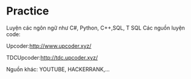 # Practice
Luyện các ngôn ngữ như C#, Python, C++,SQL, T SQL
Các nguồn luyện code:

Upcoder:http://www.upcoder.xyz/

TDCUpcoder:http://tdc.upcoder.xyz/

Nguồn khác: YOUTUBE, HACKERRANK,...

